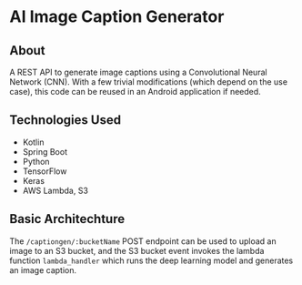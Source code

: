 # AI Image Caption Generator

## About
A REST API to generate image captions using a Convolutional Neural Network (CNN). With a few trivial modifications (which depend on the use case), this code can be reused in an Android application if needed.

## Technologies Used
  - Kotlin
  - Spring Boot
  - Python
  - TensorFlow
  - Keras
  - AWS Lambda, S3

## Basic Architechture
The `/captiongen/:bucketName` POST endpoint can be used to upload an image to an S3 bucket, and the S3 bucket event invokes the lambda function `lambda_handler` which runs the deep learning model and generates an image caption.
